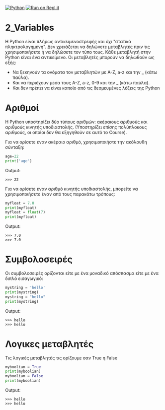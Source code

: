 [![Python](https://img.shields.io/badge/Python-3.7-orange)](https://www.python.org/downloads/release/python-2716/)
[![Run on Repl.it](https://repl.it/badge/github/athamour1/DisplayOutput)](https://repl.it/@athamour1/DisplayOutput)

# 2_Variables

Η Python είναι πλήρως αντικειμενοστρεφής και όχι "στατικά πληκτρολογημένη". Δεν χρειάζεται να δηλώνετε μεταβλητές πριν τις χρησιμοποιήσετε ή να δηλώσετε τον τύπο τους. Κάθε μεταβλητή στην Python είναι ένα αντικείμενο. 
Οι μεταβλητές μπορούν να δηλωθούν ως εξής:

- Να ξεκηνούν τα ονόματα τον μεταβλητών με A-Z, a-z και την _ (κάτω παύλα).
- Και να περιέχουν μεσα τους A-Z, a-z, 0-9 και την _ (κάτω παύλα).
- Και δεν πρέπει να είναι καποίο από τις δεσμευμένες λέξεις της Python

# Αριθμοί

Η Python υποστηρίζει δύο τύπους αριθμών: ακέραιους αριθμούς και αριθμούς κινητής υποδιαστολής. (Υποστηρίζει επίσης πολύπλοκους αριθμούς, οι οποίοι δεν θα εξηγηθούν σε αυτό το Course).

Για να ορίσετε έναν ακέραιο αριθμό, χρησιμοποιήστε την ακόλουθη σύνταξη:

```python
age=22
print('age')
```
Output:
```
>>> 22
```

Για να ορίσετε έναν αριθμό κινητής υποδιαστολής, μπορείτε να χρησιμοποιήσετε έναν από τους παρακάτω τρόπους:

```python
myfloat = 7.0
print(myfloat)
myfloat = float(7)
print(myfloat)
```
Output:
```
>>> 7.0
>>> 7.0
```

# Συμβολοσειρές

Οι συμβολοσειρές ορίζονται είτε με ένα μοναδικό απόσπασμα είτε με ένα διπλό εισαγωγικό:

```python
mystring = 'hello'
print(mystring)
mystring = "hello"
print(mystring)
```
Output:
```
>>> hello
>>> hello
```

# Λογικες μεταβλητές

Τις λογικές μεταβλητές τις ορίζουμε σαν True η False

```python
myboolian = True
print(myboolian)
myboolian = False
print(myboolian)
```
Output:
```
>>> hello
>>> hello
```